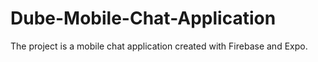 # Dube-Mobile-Chat-Application
The project is a mobile chat application created with Firebase and Expo. 

